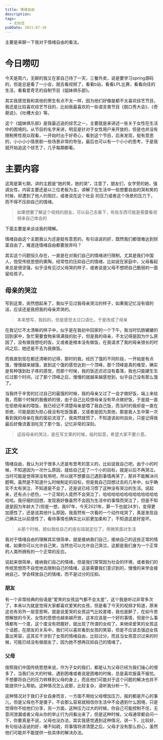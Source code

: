 ```yaml
---
title: 情绪自由
description: 
tags:
  - 无标签
pubDate: 2021-07-10
---
```



主要是来聊一下我对于情绪自由的看法。



<!-- more -->



# 今日唠叨



 今天是周六，无聊的我又在家自己待了一天，三餐外卖，说是要学习spring源码的，但是总是看了一小会，就去看视频了，看看b站，看看LPL比赛，看看向往的生活，看看爱奇艺的自制节目《姐妹俱乐部》。    

 其实我感觉我和其他的男生有点不太一样，因为他们好像是都不太喜欢综艺节目，我还是比较喜欢综艺节目的，比如我最喜欢的一些语言类节目《脱口秀大会》、《奇葩说》、《吐槽大会》等。    

 这个《姐妹俱乐部》是我最近追的综艺之一，主要就是来讲述一些关于女性在生活中的困境的。从节目的名字来讲，明显是针对于女性用户来开放的，但是也并没有限制男性观众观看，一开始时出于好奇心，看到这个节目，后来发现，挺有意思的，小小小小情景剧一些场景非常的夸张，最后也可以有一个小小的思考，于是我就开始追这个综艺了，几乎每期都看。



# 主要内容



这周是第七期，讲的主题是“她的笑，她的哭”，注意了，朋友们，女字旁的她，强调女性，内容主要还是以三位老板为主，讲解了在生活中一些想要自由的哭和笑的时候，却遭到了他人的阻拦，或者说在这个社会 的压力或者这个场景的压力下，而不得不压抑自己的情绪。



> 如果想要了解这个视频的朋友，可以自己去看下，有些东西可能是需要看视频来自己体会的



下面主要是来谈谈我的理解。



情绪自由这个主题我认为还是挺有意思的，有句话说的好，既然我们都很难达到财富自由了，难道连情绪自由都要放弃吗？



其实这个问题恒久存在，一直是在对我们自己的情绪进行限制，尤其是我们中国人，饱受传统思想的熏陶，经常性的压抑自己的情绪，比如说在家庭中，父母看起来总是很坚强，似乎没有见过父母哭的样子，或者说是父母不想把自己脆弱的一面留给孩子。



## 母亲的哭泣



写到这里，突然想起来了，我似乎见过我母亲哭泣的样子，如果我记忆没有错的话，应该还是我把我的母亲弄哭的。



> 本来想写，我妈的，但是感觉太过口语化，于是改成了母亲



在我记忆不太清晰的样子中，似乎是在我初中回家的一个下午，我当时饥肠辘辘的回到家中，急忙需要食物来填满我的肚子，但是我的母亲，不太记得是因为什么原因了，没有做我想吃的饭，又或者是根本没有做饭，在我请求了我的母亲很长的时间之后，她还是不去为我做饭。



而我直到现在都还清晰的记得，那时的我，经历了饿的不同阶段，一开始是有点饿，慢慢越来越饿，直到这个饿的感觉达到一个顶峰，那个顶峰是真的难受，确实是有种饿到肚子疼的感觉，而那个时候，我的饭还迟迟没有着落，我也只能硬生生扛过那个时间，过了那个顶峰之后，慢慢的就越来越感觉到，似乎自己没有那么饿了。



当我终于辛苦的扛过自己的最饿的时候，我的母亲又过了一会才做好饭，端上来给我，而那个时候的我傲娇的很，由于自己比较恨母亲没有早点做好饭，于是就一直在拒绝母亲的喂饭，我已经记不清楚母亲是喂了我自己饭，而当时的我却是一直在拒绝，可能是因为担心我没有吃饭饿着，又或者是因为其他，那是我人生中第一次看到我的母亲在我的面前流泪了，我突然就慌了，不知道该如何自处，只是记得我最后好像流着泪吃完了那个饭，记忆非常的深刻。



>  这段母亲的哭泣，是在写文章的时候，临时起意，希望大家不要介意。



## 正文



情绪自由，我认为对于很多人还是有思考的意义的，比如说我自己吧，由于小的时候，不知道因为一次什么原因，就给自己定了一个小的目标，就是以后不再哭泣。当时可能是觉得哭没有用吧，所以就不想要自己遇到事情再哭了，那并不能解决问题啊。虽然是不知道什么时候制定的目标，但是我自己回想过去的几年中，似乎确实不太有哭泣，不知道是不会了，还是说已经习惯了这种没有哭泣的生活。说起来，还有点小悲伤，一个正常的人竟然不会哭泣了，哈哈哈哈哈哈哈哈哈哈哈哈哈哈哈。我仔细的回想，发现我好像虽然不会因为生活中的事情而哭泣了，但是不知道是因为年龄大了(但是一想，我97年，今天2021年，算一下也就24岁)，变得更加感性了，还是说其他什么原因，我竟然有一次看的一个动作戏哭了，真是发现自己确实比以前感性了，看待事情也确实比以前更加柔和了，不知道这是好是坏。



> 从那个时候，貌似我给自己的座右铭就定位了，用微笑面对生活



我对于情绪自由的理解其实很简单，就是接纳我们自己，接纳自己的这些正常的情绪，如果你可以允许自己笑，当然也可以允许自己哭泣，这都是我们身为一个正常的人类所拥有的一个正常的反应。



说起来很简单，接纳我们自己的情绪，但是我们常常因为社会的环境，或者我们的传统思想而不自觉地去限制自己的情绪，这是需要我们意识到的，慢慢的来学会接纳自己，学会释放自己的情绪，而不是过分的压抑。



### 朋友



有一个非常经典的俗语是“爱笑的女孩运气都不会太差”，这个我是听过非常多次了，本来以为就是觉得大家都喜欢爱笑的女孩，但是看了今天的视频才知道，原来这也有另外一层意思啊，就是说爱哭的女孩运气比较差喽，我也是醉了，在如今思想解放的今天，女性的思想也越来越开放，这本应该是一个好的事情，但是什么事情都有一个度，这个度没有把握好，就出现了所谓的女权了。来继续爱笑的女孩这个话题，在朋友的关系中，我们可以喜欢看到女孩的笑容，但是不应该去强迫女孩露出笑容，这其实干涉到了女孩的情绪自由，比较过分，而且当女孩意识过来的时候，可能已经没有做朋友了，因为她不想再压抑自己的情绪了。



### 父母



按照我们中国传统思想来说，作为子女的我们，都是认为父母已经为我们操心的很多了，当我们长大的时候，遇到困难或者说是困难的时候，总是喜欢报喜不报忧。不想要将自己的压力转移到父母的身上，而且他们可能对于这个问题的解决也并不能提供什么帮助。这种情况怎么说那，比较复杂，请听我分析一下。



这种情况对于我们子女自身而言，一方面不用给父母增加压力，报的都是开心的事儿，但是父母也不是傻子，不会那么容易就相信你生活中不会遇到什么困境，只是觉得你不给他们分享，另一方面，这种压力过大的时候，你自己可能控制不住，无意间泄漏或者父母从你的举止行为间看出来了，但是这种时候，父母通常都会问一下，你要真是不说，父母也没办法，其实我感觉遇到这种情况，讲一下，比较好，有句俗话话说的好，堵不如疏，将事情将讲清楚之后，父母才没有那么担心，虽然他们可能并不能提供一些具体的解决办法。














